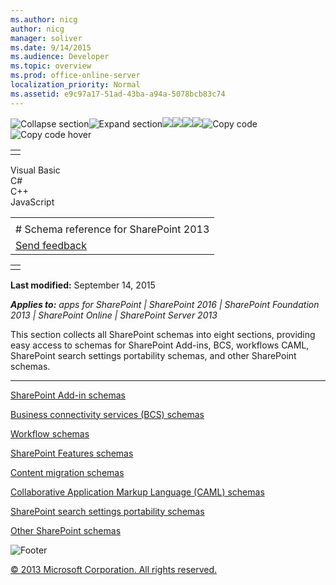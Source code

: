 ```yaml
---
ms.author: nicg
author: nicg
manager: soliver
ms.date: 9/14/2015
ms.audience: Developer
ms.topic: overview
ms.prod: office-online-server
localization_priority: Normal
ms.assetid: e9c97a17-51ad-43ba-a94a-5078bcb83c74
---
```


![Collapse
section](../icons/collapse_all.gif "Collapse section")![Expand
section](../icons/expand_all.gif "Expand section")![](../icons/collapse_all.gif)![](../icons/expand_all.gif)![](../icons/dropdown.gif)![](../icons/dropdownHover.gif)![Copy
code](../icons/copycode.gif "Copy code")![Copy code
hover](../icons/copycodeHighlight.gif "Copy code hover")
<table>
<tbody>
<tr class="odd">
<td align="left"></td>
</tr>
</tbody>
</table>

Visual Basic  
C\#  
C++  
JavaScript  

<table>
<tbody>
<tr class="odd">
<td align="left"><span id="runningHeaderText"></span></td>
</tr>
<tr class="even">
<td align="left"># Schema reference for SharePoint 2013</td>
</tr>
<tr class="odd">
<td align="left"><span id="headfeedbackarea" class="feedbackhead"><a href="javascript:SubmitFeedback(&#39;docthis@Microsoft.com&#39;,&#39;&#39;,&#39;&#39;,&#39;&#39;,&#39;1.0.18082.1225&#39;,&#39;%0\dThank%20you%20for%20your%20feedback.%20The%20developer%20writing%20teams%20use%20your%20feedback%20to%20improve%20documentation.%20While%20we%20are%20reviewing%20your%20feedback,%20we%20may%20send%20you%20e-mail%20to%20ask%20for%20clarification%20or%20feedback%20on%20a%20solution.%20We%20do%20not%20use%20your%20e-mail%20address%20for%20any%20other%20purpose%20and%20we%20delete%20it%20after%20we%20finish%20our%20review.%0\AFor%20further%20information%20about%20the%20privacy%20policies%20of%20Microsoft,%20please%20see%20http://privacy.microsoft.com/en-us/default.aspx.%0\A%0\d&#39;,&#39;Customer%20feedback&#39;);">Send feedback</a></span></td>
</tr>
</tbody>
</table>

<table>
<colgroup>
<col width="100%" />
</colgroup>
<tbody>
<tr class="odd">
<td align="left"></td>
</tr>
</tbody>
</table>

**Last modified:** September 14, 2015

***Applies to:** apps for SharePoint | SharePoint 2016 | SharePoint
Foundation 2013 | SharePoint Online | SharePoint Server 2013*

This section collects all SharePoint schemas into eight sections,
providing easy access to schemas for SharePoint Add-ins, BCS, workflows
CAML, SharePoint search settings portability schemas, and other
SharePoint schemas.


--------------------------------------------------------------------------------------------------------------------------------------------------------------------------------------------------------------

<span sdata="link">[SharePoint Add-in
schemas](sharepoint-add-in-schemas.htm)</span>

<span sdata="link">[Business connectivity services (BCS)
schemas](business-connectivity-services-bcs-schemas.htm)</span>

<span sdata="link">[Workflow
schemas](workflow-schemas.htm)</span>

<span sdata="link">[SharePoint Features
schemas](sharepoint-features-schemas.htm)</span>

<span sdata="link">[Content migration
schemas](content-migration-schemas.htm)</span>

<span sdata="link">[Collaborative Application Markup Language (CAML)
schemas](collaborative-application-markup-language-caml-schemas.htm)</span>

<span sdata="link">[SharePoint search settings portability
schemas](sharepoint-search-settings-portability-schemas.htm)</span>

<span sdata="link">[Other SharePoint
schemas](other-sharepoint-schemas.htm)</span>

![Footer](../icons/footer.gif "Footer")

[© 2013 Microsoft Corporation. All rights
reserved.](office-2013-documentation-copyright-notice.htm)



